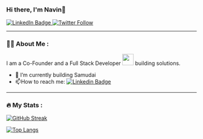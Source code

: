 ### Hi there, I'm Navin👋

<div id="badges">
<!--   <a href="https://vansh-kapoor.onrender.com">
    <img alt="Website" src="https://img.shields.io/website?style=for-the-badge&up_message=VK&url=https%3A%2F%2Fvansh-kapoor.onrender.com">
  </a> -->
  <a href="https://www.linkedin.com/in/thenavin">
    <img src="https://img.shields.io/badge/LinkedIn-blue?style=for-the-badge&logo=linkedin&logoColor=white" alt="LinkedIn Badge"/>
  </a>
  <a href="https://twitter.com/0xNavin">
   <img alt="Twitter Follow" src="https://img.shields.io/twitter/follow/0xNavin?color=blue&logo=twitter&style=for-the-badge">
  </a>
</div>

---

### :man_technologist: About Me :

I am a Co-Founder and a Full Stack Developer <img src="https://media.giphy.com/media/WUlplcMpOCEmTGBtBW/giphy.gif" width="30"> building solutions.
- :telescope: I’m currently building Samudai
- :mailbox:How to reach me: [![Linkedin Badge](https://img.shields.io/badge/-navin-blue?style=flat&logo=Linkedin&logoColor=white)](https://www.linkedin.com/in/thenavin)
---

### :fire: My Stats :

[![GitHub Streak](http://github-readme-streak-stats.herokuapp.com?user=Vansh-k&theme=dark&background=000000)](https://git.io/streak-stats)

[![Top Langs](https://github-readme-stats.vercel.app/api/top-langs/?username=Vansh-k&layout=compact&theme=vision-friendly-dark)](https://github.com/anuraghazra/github-readme-stats)
